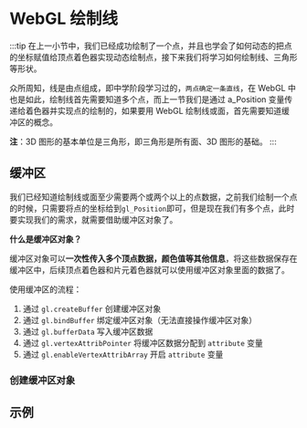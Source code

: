 # WebGL 绘制线

:::tip
在上一小节中，我们已经成功绘制了一个点，并且也学会了如何动态的把点的坐标赋值给顶点着色器实现动态绘制点，接下来我们将学习如何绘制线、三角形等形状。

众所周知，线是由点组成，即中学阶段学习过的，`两点确定一条直线`，在 WebGL 中也是如此，绘制线首先需要知道多个点，而上一节我们是通过 a_Position 变量传递给着色器并实现点的绘制的，如果要用 WebGL 绘制线或面，首先需要知道缓冲区的概念。

**注**：3D 图形的基本单位是三角形，即三角形是所有面、3D 图形的基础。
:::

## 缓冲区

我们已经知道绘制线或面至少需要两个或两个以上的点数据，之前我们绘制一个点的时候，只需要将点的坐标给到`gl_Position`即可，但是现在我们有多个点，此时要实现我们的需求，就需要借助缓冲区对象了。

**什么是缓冲区对象？**

缓冲区对象可以**一次性传入多个顶点数据，颜色值等其他信息**，将这些数据保存在缓冲区中，后续顶点着色器和片元着色器就可以使用缓冲区对象里面的数据了。

使用缓冲区的流程：

1. 通过 `gl.createBuffer` 创建缓冲区对象
2. 通过 `gl.bindBuffer` 绑定缓冲区对象（无法直接操作缓冲区对象）
3. 通过 `gl.bufferData` 写入缓冲区数据
4. 通过 `gl.vertexAttribPointer` 将缓冲区数据分配到 `attribute` 变量
5. 通过 `gl.enableVertexAttribArray` 开启 `attribute` 变量

### 创建缓冲区对象

## 示例

<Line />

<script setup>
    import Line from '../components/demo/Line.vue'
</script>
